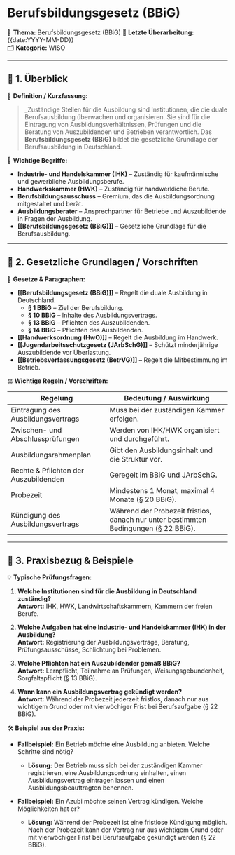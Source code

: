 # Berufsbildungsgesetz (BBiG)
📌 **Thema:** Berufsbildungsgesetz (BBiG)
📅 **Letzte Überarbeitung:** {{date:YYYY-MM-DD}}  
🗂 **Kategorie:** WISO  

---

## 🔹 1. Überblick

📖 **Definition / Kurzfassung:**

> _Zuständige Stellen für die Ausbildung sind Institutionen, die die duale Berufsausbildung überwachen und organisieren. Sie sind für die Eintragung von Ausbildungsverhältnissen, Prüfungen und die Beratung von Auszubildenden und Betrieben verantwortlich. Das **Berufsbildungsgesetz (BBiG)** bildet die gesetzliche Grundlage der Berufsausbildung in Deutschland.

🔑 **Wichtige Begriffe:**

- **Industrie- und Handelskammer (IHK)** – Zuständig für kaufmännische und gewerbliche Ausbildungsberufe.
- **Handwerkskammer (HWK)** – Zuständig für handwerkliche Berufe.
- **Berufsbildungsausschuss** – Gremium, das die Ausbildungsordnung mitgestaltet und berät.
- **Ausbildungsberater** – Ansprechpartner für Betriebe und Auszubildende in Fragen der Ausbildung.
- **[[Berufsbildungsgesetz (BBiG)]]** – Gesetzliche Grundlage für die Berufsausbildung.

---

## 🔹 2. Gesetzliche Grundlagen / Vorschriften

📜 **Gesetze & Paragraphen:**

- **[[Berufsbildungsgesetz (BBiG)]]** – Regelt die duale Ausbildung in Deutschland.
    - **§ 1 BBiG** – Ziel der Berufsbildung.
    - **§ 10 BBiG** – Inhalte des Ausbildungsvertrags.
    - **§ 13 BBiG** – Pflichten des Auszubildenden.
    - **§ 14 BBiG** – Pflichten des Ausbildenden.
- **[[Handwerksordnung (HwO)]]** – Regelt die Ausbildung im Handwerk.
- **[[Jugendarbeitsschutzgesetz (JArbSchG)]]** – Schützt minderjährige Auszubildende vor Überlastung.
- **[[Betriebsverfassungsgesetz (BetrVG)]]** – Regelt die Mitbestimmung im Betrieb.

⚖️ **Wichtige Regeln / Vorschriften:**

| Regelung                              | Bedeutung / Auswirkung                                                               |
| ------------------------------------- | ------------------------------------------------------------------------------------ |
| Eintragung des Ausbildungsvertrags    | Muss bei der zuständigen Kammer erfolgen.                                            |
| Zwischen- und Abschlussprüfungen      | Werden von IHK/HWK organisiert und durchgeführt.                                     |
| Ausbildungsrahmenplan                 | Gibt den Ausbildungsinhalt und die Struktur vor.                                     |
| Rechte & Pflichten der Auszubildenden | Geregelt im BBiG und JArbSchG.                                                       |
| Probezeit                             | Mindestens 1 Monat, maximal 4 Monate (§ 20 BBiG).                                    |
| Kündigung des Ausbildungsvertrags     | Während der Probezeit fristlos, danach nur unter bestimmten Bedingungen (§ 22 BBiG). |

---

## 🔹 3. Praxisbezug & Beispiele

💡 **Typische Prüfungsfragen:**

1. **Welche Institutionen sind für die Ausbildung in Deutschland zuständig?**  
    **Antwort:** IHK, HWK, Landwirtschaftskammern, Kammern der freien Berufe.
    
2. **Welche Aufgaben hat eine Industrie- und Handelskammer (IHK) in der Ausbildung?**  
    **Antwort:** Registrierung der Ausbildungsverträge, Beratung, Prüfungsausschüsse, Schlichtung bei Problemen.
    
3. **Welche Pflichten hat ein Auszubildender gemäß BBiG?**  
    **Antwort:** Lernpflicht, Teilnahme an Prüfungen, Weisungsgebundenheit, Sorgfaltspflicht (§ 13 BBiG).
    
4. **Wann kann ein Ausbildungsvertrag gekündigt werden?**  
    **Antwort:** Während der Probezeit jederzeit fristlos, danach nur aus wichtigem Grund oder mit vierwöchiger Frist bei Berufsaufgabe (§ 22 BBiG).
    

🛠 **Beispiel aus der Praxis:**

- **Fallbeispiel:** Ein Betrieb möchte eine Ausbildung anbieten. Welche Schritte sind nötig?
    
    - **Lösung:** Der Betrieb muss sich bei der zuständigen Kammer registrieren, eine Ausbildungsordnung einhalten, einen Ausbildungsvertrag eintragen lassen und einen Ausbildungsbeauftragten benennen.
- **Fallbeispiel:** Ein Azubi möchte seinen Vertrag kündigen. Welche Möglichkeiten hat er?
    
    - **Lösung:** Während der Probezeit ist eine fristlose Kündigung möglich. Nach der Probezeit kann der Vertrag nur aus wichtigem Grund oder mit vierwöchiger Frist bei Berufsaufgabe gekündigt werden (§ 22 BBiG).

